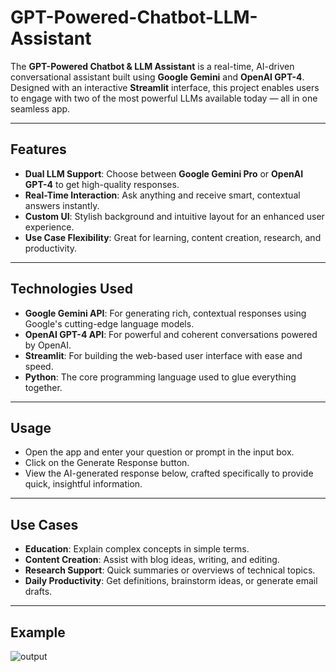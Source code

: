 # GPT-Powered-Chatbot-LLM-Assistant

The **GPT-Powered Chatbot & LLM Assistant** is a real-time, AI-driven conversational assistant built using **Google Gemini** and **OpenAI GPT-4**. Designed with an interactive **Streamlit** interface, this project enables users to engage with two of the most powerful LLMs available today — all in one seamless app.

---

##  Features

- **Dual LLM Support**: Choose between **Google Gemini Pro** or **OpenAI GPT-4** to get high-quality responses.
- **Real-Time Interaction**: Ask anything and receive smart, contextual answers instantly.
- **Custom UI**: Stylish background and intuitive layout for an enhanced user experience.
- **Use Case Flexibility**: Great for learning, content creation, research, and productivity.

---

##  Technologies Used

- **Google Gemini API**: For generating rich, contextual responses using Google's cutting-edge language models.
- **OpenAI GPT-4 API**: For powerful and coherent conversations powered by OpenAI.
- **Streamlit**: For building the web-based user interface with ease and speed.
- **Python**: The core programming language used to glue everything together.

---

## Usage
- Open the app and enter your question or prompt in the input box.
- Click on the Generate Response button.
- View the AI-generated response below, crafted specifically to provide quick, insightful information.

---

## Use Cases

- **Education**: Explain complex concepts in simple terms.
- **Content Creation**: Assist with blog ideas, writing, and editing.
- **Research Support**: Quick summaries or overviews of technical topics.
- **Daily Productivity**: Get definitions, brainstorm ideas, or generate email drafts.

---

## Example

![output](https://github.com/user-attachments/assets/2d356826-a5b6-4aef-ab7a-e3c82f9b4339)
